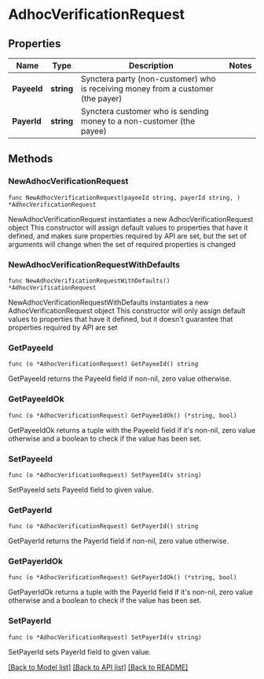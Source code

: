 # AdhocVerificationRequest

## Properties

Name | Type | Description | Notes
------------ | ------------- | ------------- | -------------
**PayeeId** | **string** | Synctera party (non-customer) who is receiving money from a customer (the payer) | 
**PayerId** | **string** | Synctera customer who is sending money to a non-customer (the payee) | 

## Methods

### NewAdhocVerificationRequest

`func NewAdhocVerificationRequest(payeeId string, payerId string, ) *AdhocVerificationRequest`

NewAdhocVerificationRequest instantiates a new AdhocVerificationRequest object
This constructor will assign default values to properties that have it defined,
and makes sure properties required by API are set, but the set of arguments
will change when the set of required properties is changed

### NewAdhocVerificationRequestWithDefaults

`func NewAdhocVerificationRequestWithDefaults() *AdhocVerificationRequest`

NewAdhocVerificationRequestWithDefaults instantiates a new AdhocVerificationRequest object
This constructor will only assign default values to properties that have it defined,
but it doesn't guarantee that properties required by API are set

### GetPayeeId

`func (o *AdhocVerificationRequest) GetPayeeId() string`

GetPayeeId returns the PayeeId field if non-nil, zero value otherwise.

### GetPayeeIdOk

`func (o *AdhocVerificationRequest) GetPayeeIdOk() (*string, bool)`

GetPayeeIdOk returns a tuple with the PayeeId field if it's non-nil, zero value otherwise
and a boolean to check if the value has been set.

### SetPayeeId

`func (o *AdhocVerificationRequest) SetPayeeId(v string)`

SetPayeeId sets PayeeId field to given value.


### GetPayerId

`func (o *AdhocVerificationRequest) GetPayerId() string`

GetPayerId returns the PayerId field if non-nil, zero value otherwise.

### GetPayerIdOk

`func (o *AdhocVerificationRequest) GetPayerIdOk() (*string, bool)`

GetPayerIdOk returns a tuple with the PayerId field if it's non-nil, zero value otherwise
and a boolean to check if the value has been set.

### SetPayerId

`func (o *AdhocVerificationRequest) SetPayerId(v string)`

SetPayerId sets PayerId field to given value.



[[Back to Model list]](../README.md#documentation-for-models) [[Back to API list]](../README.md#documentation-for-api-endpoints) [[Back to README]](../README.md)


